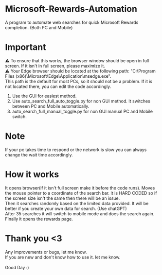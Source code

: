 # Microsoft-Rewards-Automation
A program to automate web searches for quick Microsoft Rewards completion. (Both PC and Mobile)

# Important
⚠️ To ensure that this works, the browser window should be open in full screen. If it isn't in full screen, please maximize it. <Br>
⚠️ Your Edge browser should be located at the following path: "C:\Program Files (x86)\Microsoft\Edge\Application\msedge.exe". <Br>
This path is the default for most PCs, so it should not be a problem. If it is not located there, you can edit the code accordingly.

1. Use the GUI for easiest method.
2. Use auto_search_full_auto_toggle.py for non GUI method. It switches between PC and Mobile automatically.
3. auto_search_full_manual_toggle.py for non GUI manual PC and Mobile switch.




# Note
If your pc takes time to respond or the network is slow you can always change the wait time accordingly. 


# How it works
It opens browser(if it isn't full screen make it before the code runs). Moves the mouse pointer to a coordinate of the search bar.
It is HARD CODED so if the screen size isn't the same then there will be an issue. <Br>
Then it searches randomly based on the limited data provided. It will be better if you create your own data for search. (Use chatGPT) <Br>
After 35 searches it will switch to mobile mode and does the search again. <Br>
Finally it opens the rewards page.

# Thank you <3

Any improvements or bugs, let me know. <Br>
If you are new and don't know how to use it. let me know. <Br> <Br>
Good Day :)
